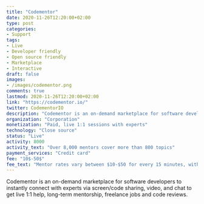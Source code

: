 ```yaml
---
title: "Codementor"
date: 2020-11-26T12:20:00+02:00
type: post
categories:
- Support
tags:
- Live
- Developer friendly
- Open source friendly
- Marketplace
- Interactive
draft: false
images:
- /images/codementor.png
comments: true
lastmod: 2020-11-26T12:20:00+02:00
link: "https://codementor.io/"
twitter: CodementorIO
description: "Codementor is an on-demand marketplace for software developers with live 1:1 help, long-term mentorship, freelance jobs and code reviews."
organization: "Corporation"
monetization: "Paid, live 1:1 sessions with experts"
technology: "Close source"
status: "Live"
activity: 8000
activity_text: "Over 8,000 mentors cover more than 800 topics"
payment_services: "Credit card"
fee: "10$-50$"
fee_text: "Mentor rates vary between $10-$50 for every 15 minutes, with an additional 2.85% processing fee"
---
```


Codementor is an on-demand marketplace for software developers to instantly connect with experts via screen/code sharing, video, and chat to get live 1:1 help, long-term mentorship, freelance jobs and code reviews.<!--more-->

